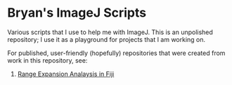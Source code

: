 # Bryan's ImageJ Scripts

Various scripts that I use to help me with ImageJ. This is an unpolished repository; I use it as a playground
for projects that I am working on.

For published, user-friendly (hopefully) repositories that were created from work in this repository, see:

1. [Range Expansion Analaysis in Fiji](https://github.com/btweinstein/range_expansion_analysis_fiji)
